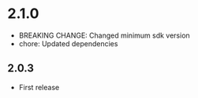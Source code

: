 # 2.1.0

- BREAKING CHANGE: Changed minimum sdk version
- chore: Updated dependencies

## 2.0.3

- First release
